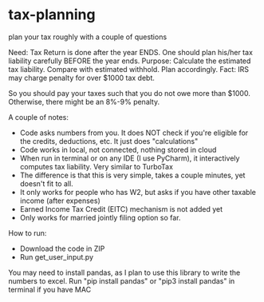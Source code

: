 # tax-planning
plan your tax roughly with a couple of questions

Need: Tax Return is done after the year ENDS. One should plan his/her tax liability carefully BEFORE the year ends.
Purpose: Calculate the estimated tax liability. Compare with estimated withhold. Plan accordingly. 
Fact: IRS may charge penalty for over $1000 tax debt. 

So you should pay your taxes such that you do not owe more than $1000. Otherwise, there might be an 8%-9% penalty.

A couple of notes:
- Code asks numbers from you. It does NOT check if you're eligible for the credits, deductions, etc. It just does "calculations"
- Code works in local, not connected, nothing stored in cloud
- When run in terminal or on any IDE (I use PyCharm), it interactively computes tax liability. Very similar to TurboTax
- The difference is that this is very simple, takes a couple minutes, yet doesn't fit to all.
- It only works for people who has W2, but asks if you have other taxable income (after expenses)
- Earned Income Tax Credit (EITC) mechanism is not added yet
- Only works for married jointly filing option so far. 

How to run:
- Download the code in ZIP
- Run get_user_input.py

You may need to install pandas, as I plan to use this library to write the numbers to excel.
Run "pip install pandas" or "pip3 install pandas" in terminal if you have MAC
